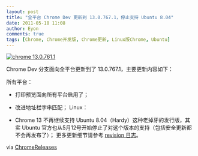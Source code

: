 ```yaml
---
layout: post
title: "全平台 Chrome Dev 更新到 13.0.767.1，停止支持 Ubuntu 8.04"
date: 2011-05-18 11:08
author: Eyon
comments: true
tags: [Chrome, Chrome开发版, Chrome更新, Linux版Chrome, Ubuntu]
---
```

<a href="http://img.chromi.org/2011/05/chrome-13.0.761.1.png">![](http://img.chromi.org/2011/05/chrome-13.0.761.1.png "chrome 13.0.761.1")</a>

Chrome Dev 分支面向全平台更新到了 13.0.767.1，主要更新内容如下：

所有平台：


*   打印预览面向所有平台启用了；
*   改进地址栏字串匹配；
Linux：


*   Chrome 13 不再继续支持 Ubuntu 8.04（Hardy）这种老掉牙的发行版，其实 Ubuntu 官方也从5月12号开始停止了对这个版本的支持（包括安全更新都不会再发布了）；
更多更新细节请参考 [revision 日志](http://build.chromium.org/buildbot/perf/dashboard/ui/changelog.html?url=/trunk/src&amp;range=85463:84747&amp;mode=html)。

via [ChromeReleases](http://googlechromereleases.blogspot.com/2011/05/dev-channel-update_17.html)
